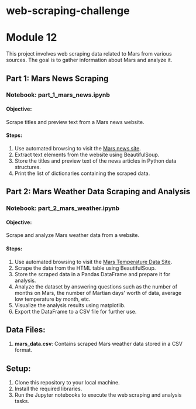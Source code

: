# web-scraping-challenge

# Module 12

This project involves web scraping data related to Mars from various sources. The goal is to gather information about Mars and analyze it.

## Part 1: Mars News Scraping

### Notebook: part_1_mars_news.ipynb

#### Objective:
Scrape titles and preview text from a Mars news website.

#### Steps:
1. Use automated browsing to visit the [Mars news site](https://static.bc-edx.com/data/web/mars_news/index.html).
2. Extract text elements from the website using BeautifulSoup.
3. Store the titles and preview text of the news articles in Python data structures.
4. Print the list of dictionaries containing the scraped data.

## Part 2: Mars Weather Data Scraping and Analysis

### Notebook: part_2_mars_weather.ipynb

#### Objective:
Scrape and analyze Mars weather data from a website.

#### Steps:
1. Use automated browsing to visit the [Mars Temperature Data Site](https://static.bc-edx.com/data/web/mars_facts/temperature.html).
2. Scrape the data from the HTML table using BeautifulSoup.
3. Store the scraped data in a Pandas DataFrame and prepare it for analysis.
4. Analyze the dataset by answering questions such as the number of months on Mars, the number of Martian days' worth of data, average low temperature by month, etc.
5. Visualize the analysis results using matplotlib.
6. Export the DataFrame to a CSV file for further use.

## Data Files:

1. **mars_data.csv**: Contains scraped Mars weather data stored in a CSV format.

## Setup:

1. Clone this repository to your local machine.
2. Install the required libraries.
3. Run the Jupyter notebooks to execute the web scraping and analysis tasks.

